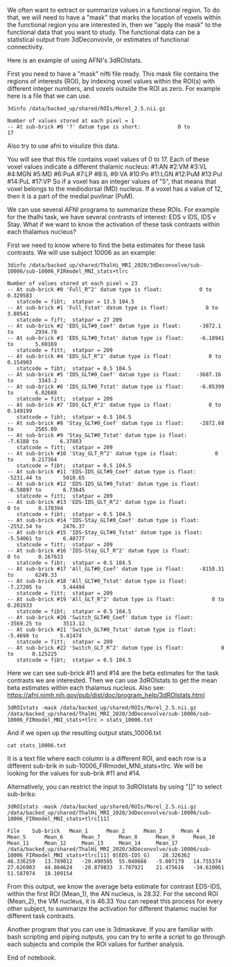 We often want to extract or summarize values in a functional region. To do that, we will need to have a "mask" that marks the location of voxels within the functional region you are interested in, then we "apply the mask" to the functional data that you want to study. The functional data can be a statistical output from 3dDeconvovle, or estimates of functional connectivity.

Here is an example of using AFNI's 3dROIstats.

First you need to have a "mask" nifti file ready. This mask file contains the regions of interests (ROI), by indexing voxel values within the ROI(s) with different integer numbers, and voxels outside the ROI as zero. For example here is a file that we can use.

    3dinfo /data/backed_up/shared/ROIs/Morel_2.5.nii.gz

    Number of values stored at each pixel = 1
    -- At sub-brick #0 '?' datum type is short:            0 to            17

Also try to use afni to visulize this data.

You will see that this file contains voxel values of 0 to 17. Each of these voxel values indicate a different thalamic nucleus: #1:AN #2:VM #3:VL #4:MGN #5:MD #6:PuA #7:LP #8:IL #9:VA #10:Po #11:LGN #12:PuM #13:PuI #14:PuL #17:VP
So if a voxel has an integer values of "5", that means that voxel belongs to the mediodorsal (MD) nucleus. If a voxel has a value of 12, then it is a part of the medial puvlinar (PuM).

We can use several AFNI programs to summarize these ROIs. For example for the thalhi task, we have several contrasts of interest: EDS v IDS, IDS v Stay. What if we want to know the activation of these task contrasts within each thalamus nucleus?

First we need to know where to find the beta estimates for these task contrasts. We will use subject 10006 as an example:

    3dinfo /data/backed_up/shared/ThalHi_MRI_2020/3dDeconvolve/sub-10006/sub-10006_FIRmodel_MNI_stats+tlrc

    Number of values stored at each pixel = 23
    -- At sub-brick #0 'Full_R^2' datum type is float:            0 to      0.329583
       statcode = fibt;  statpar = 13.5 104.5
    -- At sub-brick #1 'Full_Fstat' datum type is float:            0 to       3.80541
       statcode = fift;  statpar = 27 209
    -- At sub-brick #2 'EDS_GLT#0_Coef' datum type is float:      -3872.1 to       2934.78
    -- At sub-brick #3 'EDS_GLT#0_Tstat' datum type is float:     -6.18941 to       5.60169
       statcode = fitt;  statpar = 209
    -- At sub-brick #4 'EDS_GLT_R^2' datum type is float:            0 to      0.154903
       statcode = fibt;  statpar = 0.5 104.5
    -- At sub-brick #5 'IDS_GLT#0_Coef' datum type is float:     -3687.16 to        3343.2
    -- At sub-brick #6 'IDS_GLT#0_Tstat' datum type is float:     -6.05399 to       6.02688
       statcode = fitt;  statpar = 209
    -- At sub-brick #7 'IDS_GLT_R^2' datum type is float:            0 to      0.149199
       statcode = fibt;  statpar = 0.5 104.5
    -- At sub-brick #8 'Stay_GLT#0_Coef' datum type is float:     -2872.68 to       2565.09
    -- At sub-brick #9 'Stay_GLT#0_Tstat' datum type is float:      -7.6188 to       6.37883
       statcode = fitt;  statpar = 209
    -- At sub-brick #10 'Stay_GLT_R^2' datum type is float:            0 to      0.217364
       statcode = fibt;  statpar = 0.5 104.5
    -- At sub-brick #11 'EDS-IDS_GLT#0_Coef' datum type is float:     -5231.44 to       5010.65
    -- At sub-brick #12 'EDS-IDS_GLT#0_Tstat' datum type is float:     -6.58897 to       6.73645
       statcode = fitt;  statpar = 209
    -- At sub-brick #13 'EDS-IDS_GLT_R^2' datum type is float:            0 to      0.178394
       statcode = fibt;  statpar = 0.5 104.5
    -- At sub-brick #14 'IDS-Stay_GLT#0_Coef' datum type is float:     -2552.54 to       2476.37
    -- At sub-brick #15 'IDS-Stay_GLT#0_Tstat' datum type is float:     -5.54061 to       6.48777
       statcode = fitt;  statpar = 209
    -- At sub-brick #16 'IDS-Stay_GLT_R^2' datum type is float:            0 to      0.167633
       statcode = fibt;  statpar = 0.5 104.5
    -- At sub-brick #17 'All_GLT#0_Coef' datum type is float:     -8158.31 to       6249.33
    -- At sub-brick #18 'All_GLT#0_Tstat' datum type is float:     -7.27205 to       5.44494
       statcode = fitt;  statpar = 209
    -- At sub-brick #19 'All_GLT_R^2' datum type is float:            0 to      0.201933
       statcode = fibt;  statpar = 0.5 104.5
    -- At sub-brick #20 'Switch_GLT#0_Coef' datum type is float:     -3569.25 to       3513.12
    -- At sub-brick #21 'Switch_GLT#0_Tstat' datum type is float:      -5.4698 to       5.41474
       statcode = fitt;  statpar = 209
    -- At sub-brick #22 'Switch_GLT_R^2' datum type is float:            0 to      0.125225
       statcode = fibt;  statpar = 0.5 104.5

Here we can see sub-brick #11 and #14 are the beta estimates for the task contrasts we are interested. Then we can use 3dROIstats to get the mean beta estimates within each thalamus nucleus. Also see: https://afni.nimh.nih.gov/pub/dist/doc/program_help/3dROIstats.html

    3dROIstats -mask /data/backed_up/shared/ROIs/Morel_2.5.nii.gz /data/backed_up/shared/ThalHi_MRI_2020/3dDeconvolve/sub-10006/sub-10006_FIRmodel_MNI_stats+tlrc > stats_10006.txt

And if we open up the resulting output stats_10006.txt

    cat stats_10006.txt


It is a text file where each column is a different ROI, and each row is a different sub-brik in sub-10006_FIRmodel_MNI_stats+tlrc. We will be looking for the values for sub-brik #11 and #14.

Alternatively, you can restrict the input to 3dROIstats by using "[]" to select sub-briks:

    3dROIstats -mask /data/backed_up/shared/ROIs/Morel_2.5.nii.gz /data/backed_up/shared/ThalHi_MRI_2020/3dDeconvolve/sub-10006/sub-10006_FIRmodel_MNI_stats+tlrc[11]

    File	Sub-brick	Mean_1  	Mean_2  	Mean_3  	Mean_4  	Mean_5  	Mean_6  	Mean_7  	Mean_8  	Mean_9  	Mean_10  	Mean_11  	Mean_12  	Mean_13  	Mean_14  	Mean_17  
    /data/backed_up/shared/ThalHi_MRI_2020/3dDeconvolve/sub-10006/sub-10006_FIRmodel_MNI_stats+tlrc[11]	0[EDS-IDS_G]	28.326362	46.336259	13.789012	-20.490505	55.040666	-5.007179	14.755374	27.626903	44.884624	-20.879833	3.707921	21.475616	-34.610061	51.587974	18.109154

From this output, we know the average beta estimate for contrast EDS-IDS, within the first ROI (Mean_1), the AN nucleus, is 28.32. For the second ROI (Mean_2), the VM nucleus, it is 46.33 You can repeat this process for every other subject, to summarize the activation for different thalamic nuclei for different task contrasts.

Another program that you can use is 3dmaskave. If you are familiar with bash scripting and piping outputs, you can try to write a script to go through each subjects and compile the ROI values for further analysis.

End of notebook.
